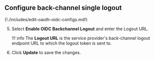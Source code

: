 ## Configure back-channel single logout

{!./includes/edit-oauth-oidc-configs.md!}

5. Select **Enable OIDC Backchannel Logout** and enter the Logout URL.

    !!! info
        The **Logout URL** is the service provider's back-channel logout endpoint URL to which the logout token is sent to.

6. Click **Update** to save the changes.
